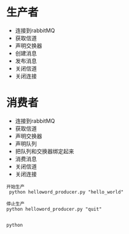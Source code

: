 # 生产者
- 连接到rabbitMQ
- 获取信道
- 声明交换器
- 创建消息
- 发布消息
- 关闭信道
- 关闭连接

# 消费者

- 连接到rabbitMQ
- 获取信道
- 声明交换器
- 声明队列
- 把队列和交换器绑定起来
- 消费消息
- 关闭信道
- 关闭连接

```
开始生产
 python helloword_producer.py "hello_world"

停止生产
python helloword_producer.py "quit" 


python 
```